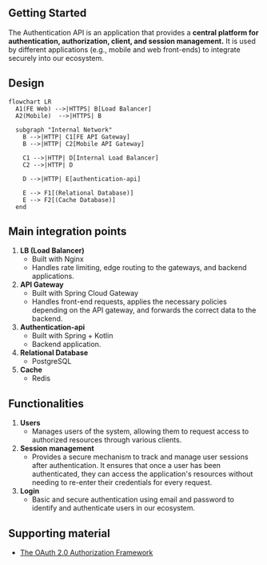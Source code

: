 ## Getting Started

The Authentication API is an application that provides a **central platform for authentication, authorization, client, and session management.** It is used by different applications (e.g., mobile and web front-ends) to integrate securely into our ecosystem.

## Design

```mermaid
flowchart LR
  A1(FE Web) -->|HTTPS| B[Load Balancer]
  A2(Mobile)  -->|HTTPS| B

  subgraph "Internal Network"
    B -->|HTTP| C1[FE API Gateway]
    B -->|HTTP| C2[Mobile API Gateway]

    C1 -->|HTTP| D[Internal Load Balancer]
    C2 -->|HTTP| D

    D -->|HTTP| E[authentication-api]

    E --> F1[(Relational Database)]
    E --> F2[(Cache Database)]
  end
```

## Main integration points

1. **LB (Load Balancer)**
   - Built with Nginx
   - Handles rate limiting, edge routing to the gateways, and backend applications.
2. **API Gateway**
   - Built with Spring Cloud Gateway
   - Handles front-end requests, applies the necessary policies depending on the API gateway, and forwards the correct data to the backend.
3. **Authentication-api**
   - Built with Spring + Kotlin
   - Backend application.
4. **Relational Database**
   - PostgreSQL
5. **Cache**
   - Redis

## Functionalities

1. **Users**
   - Manages users of the system, allowing them to request access to authorized resources through various clients.
2. **Session management**
   - Provides a secure mechanism to track and manage user sessions after authentication. It ensures that once a user has been authenticated, they can access the application's resources without needing to re-enter their credentials for every request.
3. **Login**
   - Basic and secure authentication using email and password to identify and authenticate users in our ecosystem.

## Supporting material

- [The OAuth 2.0 Authorization Framework](https://www.rfc-editor.org/rfc/rfc6749)
